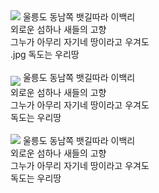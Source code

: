 <HTML>
<HEAD>
<TITLE>그림 삽입</TITLE>
</HEAD>
<BODY>
<IMG SRC="https://search.naver.com/search.naver?where=image sm=tab_jum&ie=utf8&query=%EB%8F%85%EB%8F%84#.jpg" ALIGN="top">
울릉도 동남쪽 뱃길따라 이백리<BR>
외로운 섬하나 새들의 고향<BR>
그누가 아무리 자기네 땅이라고 우겨도<BR>.jpg
독도는 우리땅<BR><BR>
<IMG SRC="https://search.naver.com/search.naver?where=image sm=tab_jum&ie=utf8&query=%EB%8F%85%EB%8F%84#.jpg" ALIGN="middle">
울릉도 동남쪽 뱃길따라 이백리<BR>
외로운 섬하나 새들의 고향<BR>
그누가 아무리 자기네 땅이라고 우겨도<BR>
독도는 우리땅<BR><BR>
<IMG SRC="https://search.naver.com/search.naver?where=image sm=tab_jum&ie=utf8&query=%EB%8F%85%EB%8F%84#.jpg" ALIGN="bottom">
울릉도 동남쪽 뱃길따라 이백리<BR>
외로운 섬하나 새들의 고향<BR>
그누가 아무리 자기네 땅이라고 우겨도<BR>
독도는 우리땅
</BODY>
</HTML>
